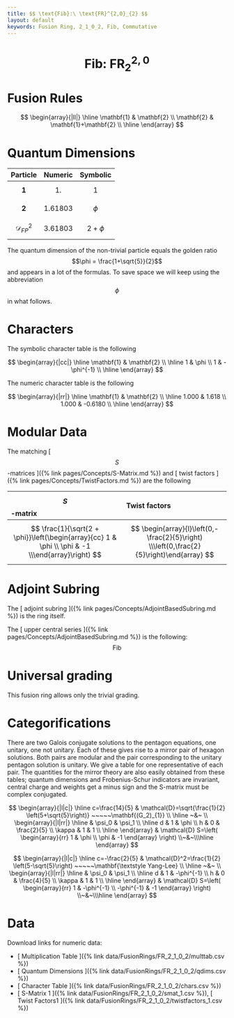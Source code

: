 ```yaml
---
title: $$ \text{Fib}:\ \text{FR}^{2,0}_{2} $$
layout: default
keywords: Fusion Ring, 2_1_0_2, Fib, Commutative
---
```

# $$ \text{Fib}:\ \text{FR}^{2,0}_{2} $$


# Fusion Rules

$$
\begin{array}{|ll|}
\hline
 \mathbf{1} & \mathbf{2} \\
 \mathbf{2} & \mathbf{1}+\mathbf{2} \\
\hline
\end{array}
$$


# Quantum Dimensions

| Particle | Numeric | Symbolic |
| :------ | :------ | :------ |
| $$ \mathbf{1} $$ | $$ 1. $$ | $$ 1 $$ |
| $$ \mathbf{2} $$ | $$ 1.61803 $$ | $$ \phi $$ |
| $$ \mathcal{D}_{FP}^2 $$ | $$ 3.61803 $$ | $$ 2 + \phi $$ |

The quantum dimension of the non-trivial particle equals the golden ratio $$\phi = \frac{1+\sqrt{5}}{2}$$ and appears in a lot of the formulas. To save space we will keep using the abbreviation $$\phi$$ in what follows. 

# Characters

The symbolic character table is the following

$$
\begin{array}{|cc|}
\hline
 \mathbf{1} & \mathbf{2} \\
\hline
 1 & \phi \\
 1 & -\phi^{-1} \\
\hline
\end{array}
$$

The numeric character table is the following

$$
\begin{array}{|rr|}
\hline
 \mathbf{1} & \mathbf{2} \\
\hline
 1.000 & 1.618 \\
 1.000 & -0.6180 \\
\hline
\end{array}
$$

# Modular Data

The matching [ $$ S $$-matrices ]({% link pages/Concepts/S-Matrix.md %}) and [ twist factors ]({% link pages/Concepts/TwistFactors.md %}) are the following

| $$ S $$-matrix | Twist factors |
| :------ | :------ |
| $$ \frac{1}{\sqrt{2 + \phi}}\left(\begin{array}{cc} 1 & \phi  \\ \phi  & -1 \\\end{array}\right) $$ | $$ \begin{array}{l}\left(0,-\frac{2}{5}\right) \\\left(0,\frac{2}{5}\right)\end{array} $$ |


# Adjoint Subring

The [ adjoint subring ]({% link pages/Concepts/AdjointBasedSubring.md %}) is the ring itself.

The [ upper central series ]({% link pages/Concepts/AdjointBasedSubring.md %}) is the following:
$$ \text{Fib} $$

# Universal grading

This fusion ring allows only the trivial grading.

# Categorifications
There are two Galois conjugate solutions to the pentagon equations, one unitary, one not unitary. 
Each of these gives rise to a mirror pair of hexagon solutions. 
Both pairs are modular and the pair corresponding to the unitary pentagon solution is unitary. We give a table for one representative of each pair. The quantities for the mirror theory are also easily obtained from these tables; quantum dimensions and Frobenius-Schur indicators are invariant, central charge and weights get a minus sign and the S-matrix must be complex conjugated.  


$$
\begin{array}{|l|c|}
\hline
c=\frac{14}{5}
&
\mathcal{D}=\sqrt{\frac{1}{2} \left(5+\sqrt{5}\right)} ~~~~~\mathbf{(G_2)_{1}}
\\ \hline ~&~ \\ 
\begin{array}{|l|rr|}
\hline
  & \psi_0 & \psi_1 \\ \hline
 d & 1 & \phi \\
 h & 0 & \frac{2}{5} \\
 \kappa  & 1 & 1
\\ \hline
\end{array}
&
\mathcal{D} S=\left(
      \begin{array}{rr}
       1 & \phi \\
       \phi & -1
      \end{array}
      \right)
\\~&~\\\hline 
\end{array} 
$$

$$
\begin{array}{|l|c|}
\hline
c=-\frac{2}{5}
&
\mathcal{D}^2=\frac{1}{2} \left(5-\sqrt{5}\right) ~~~~~\mathbf{\textstyle Yang-Lee}
\\ \hline ~&~ \\ 
\begin{array}{|l|rr|}
\hline
  & \psi_0 & \psi_1 \\ \hline
 d & 1 & -\phi^{-1} \\
 h & 0 & \frac{4}{5} \\
 \kappa  & 1 & 1
\\ \hline
\end{array}
&
\mathcal{D} S=\left(
      \begin{array}{rr}
       1 & -\phi^{-1} \\
       -\phi^{-1} & -1
      \end{array}
      \right)
\\~&~\\\hline 
\end{array} 
$$

# Data

Download links for numeric data:

* [ Multiplication Table ]({% link data/FusionRings/FR_2_1_0_2/multtab.csv %})
* [ Quantum Dimensions ]({% link data/FusionRings/FR_2_1_0_2/qdims.csv %})
* [ Character Table ]({% link data/FusionRings/FR_2_1_0_2/chars.csv %})
* [ S-Matrix 1 ]({% link data/FusionRings/FR_2_1_0_2/smat_1.csv %}), [ Twist Factors1 ]({% link data/FusionRings/FR_2_1_0_2/twistfactors_1.csv %})
